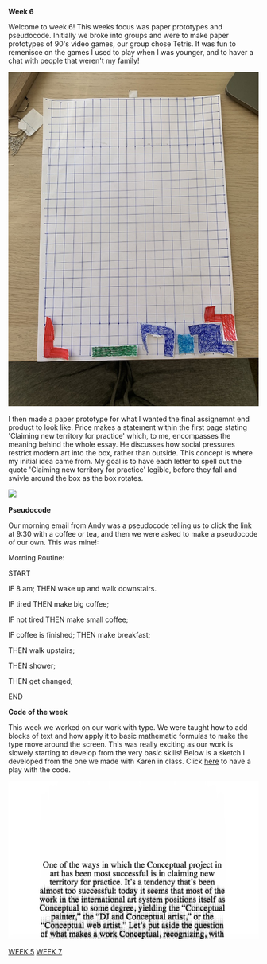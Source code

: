 **Week 6**

Welcome to week 6! This weeks focus was paper prototypes and pseudocode. Initially we broke into groups and were to make paper prototypes of 90's video games, our group chose Tetris. It was fun to remenisce on the games I used to play when I was younger, and to haver a chat with people that weren't my family! 

![](UNADJUSTEDNONRAW_thumb_27a4.jpg)

I then made a paper prototype for what I wanted the final assignemnt end product  to look like. Price makes a statement within the first page stating 'Claiming new territory for practice' which, to me, encompasses the meaning behind the whole essay. He discusses how social pressures restrict modern art into the box, rather than outside. This concept is where my initial idea came from. My goal is to have each letter to spell out the quote 'Claiming new territory for practice' legible, before they fall and swivle around the box as the box rotates. 

![](screenswivle.gif)

**Pseudocode**

Our morning email from Andy was a pseudocode telling us to click the link at 9:30 with a coffee or tea, and then we were asked to make a pseudocode of our own. This was mine!:

Morning Routine:

START

IF 8 am;
THEN wake up and walk downstairs.

IF tired
THEN make big coffee;

IF not tired
THEN make small coffee;

IF coffee is finished;
THEN make breakfast;

THEN walk upstairs;

THEN shower;

THEN get changed;

END

**Code of the week**

This week we worked on our work with type. We were taught how to add blocks of text and how apply it to basic mathematic formulas to make the type move around the screen. This was really exciting as our work is slowely starting to develop from the very basic skills! Below is a sketch I developed from the one we made with Karen in class. Click [here](https://rubybrown101.github.io/codewordsstudio/SKO1/week6/roundwego/) to have a play with the code. 

![](roundwego.gif)

[WEEK 5](https://github.com/rubybrown101/codewordsstudio/tree/master/SKO1/week5) [WEEK 7](https://github.com/rubybrown101/codewordsstudio/tree/master/SKO1/week7)
